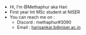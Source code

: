 - Hi, I’m @Methaphur aka Hari
- First year Int MSc student at NISER
- You can reach me on :
  - Discord : methaphur#3090
  - Email   : harisankar.b@niser.ac.in

<!---
Methaphur/Methaphur is a ✨ special ✨ repository because its `README.md` (this file) appears on your GitHub profile.
You can click the Preview link to take a look at your changes.
--->
